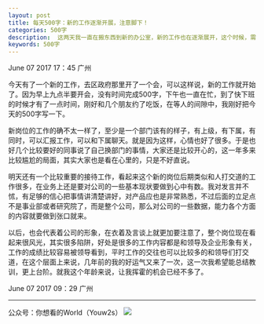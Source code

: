 ```yaml
---
layout: post
title: 每天500字：新的工作逐渐开展，注意脚下！
categories: 500字
description:  这两天我一直在搬东西到新的办公室，新的工作也在逐渐展开，这个时候，需要特别注意脚下。
keywords: 500字
---
```


June 07 2017  17：45 广州

今天有了一个新的工作，去区政府那里开了一个会，可以这样说，新的工作就开始了。因为早上九点半要开会，没有时间完成500字，下午也一直在忙，到了快下班的时候才有了一点时间，刚好和几个朋友约了吃饭，在等人的间隙中，我刚好把今天的500字写一下。

新岗位的工作的确不太一样了，至少是一个部门该有的样子，有上级，有下属，有同时，可以汇报工作，可以和下属聊天。就是因为这样，心情也好了很多。于是也好几个比较要好的同事说了自己换部门的事情，大家还是比较开心的，这一年多来比较尴尬的局面，其实大家也是看在心里的，只是不好直说。

明天还有一个比较重要的接待工作，看起来这个新的岗位后期类似和人打交道的工作很多，在业务上还是要对公司的一些基本现状要做到心中有数。我对发言并不怵，有足够的信心把事情讲清楚讲好，对产品应也是非常熟悉，不过后面的立足点不是事业部或者研究院了，而是整个公司，那么对公司的一些数据，能力各个方面的内容就要做到张口就来。

以后，也会代表着公司的形象，在衣着及言谈上就更加要注意了，整个岗位现在看起来很风光，其实很多陷阱，好处是很多的工作内容都是和领导及企业形象有关，工作的成绩比较容易被领导看到，平时工作的交往也可以比较多的和领导们打交道，在这个层面上来说，几年前的我的好运气又来了一次，这一次我希望能总结教训，更上台阶。就我这个年龄来说，让我挥霍的机会已经不多了。

June 07 2017  09：29 广州

---- 
公众号：你想看的World（Youw2s）
![][image-1]

[image-1]:	http://upload-images.jianshu.io/upload_images/3342594-dca1f89eba3e50ca.jpg?imageMogr2/auto-orient/strip%7CimageView2/2/w/1240